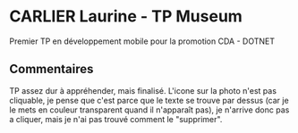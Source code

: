 # CARLIER Laurine - TP Museum

Premier TP en développement mobile pour la promotion CDA - DOTNET

## Commentaires

TP assez dur à appréhender, mais finalisé. 
L'icone sur la photo n'est pas cliquable, je pense que c'est parce que le texte se trouve par dessus (car je le mets en couleur transparent quand il n'apparaît pas), je n'arrive donc pas a cliquer, mais je n'ai pas trouvé comment le "supprimer".